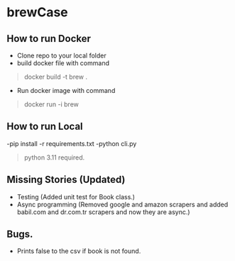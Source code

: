 # brewCase

## How to run Docker
- Clone repo to your local folder
- build docker file with command
> docker build -t brew .
- Run docker image with command
> docker run -i brew

## How to run Local
-pip install -r requirements.txt
-python cli.py
> python 3.11 required.
 
  
 ## Missing Stories (Updated)
 - Testing (Added unit test for Book class.)
 - Async programming (Removed google and amazon scrapers and added babil.com and dr.com.tr scrapers and now they are async.)
  
## Bugs.
- Prints false to the csv if book is not found.

